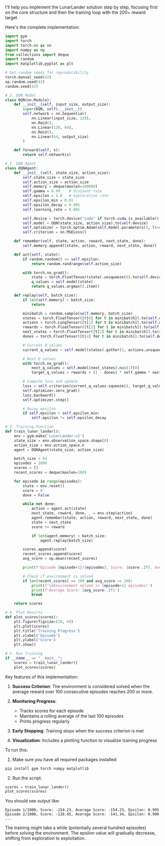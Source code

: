 I'll help you implement the LunarLander solution step by step, focusing first on the core structure and then the training loop with the 200+ reward target.

Here's the complete implementation:

```python
import gym
import torch
import torch.nn as nn
import numpy as np
from collections import deque
import random
import matplotlib.pyplot as plt

# Set random seeds for reproducibility
torch.manual_seed(42)
np.random.seed(42)
random.seed(42)

# 1. DQN Model
class DQN(nn.Module):
    def __init__(self, input_size, output_size):
        super(DQN, self).__init__()
        self.network = nn.Sequential(
            nn.Linear(input_size, 128),
            nn.ReLU(),
            nn.Linear(128, 64),
            nn.ReLU(),
            nn.Linear(64, output_size)
        )

    def forward(self, x):
        return self.network(x)

# 2. DQN Agent
class DQNAgent:
    def __init__(self, state_size, action_size):
        self.state_size = state_size
        self.action_size = action_size
        self.memory = deque(maxlen=100000)
        self.gamma = 0.99    # discount rate
        self.epsilon = 1.0   # exploration rate
        self.epsilon_min = 0.01
        self.epsilon_decay = 0.995
        self.learning_rate = 0.001

        self.device = torch.device("cuda" if torch.cuda.is_available() else "cpu")
        self.model = DQN(state_size, action_size).to(self.device)
        self.optimizer = torch.optim.Adam(self.model.parameters(), lr=self.learning_rate)
        self.criterion = nn.MSELoss()

    def remember(self, state, action, reward, next_state, done):
        self.memory.append((state, action, reward, next_state, done))

    def act(self, state):
        if random.random() <= self.epsilon:
            return random.randrange(self.action_size)

        with torch.no_grad():
            state = torch.FloatTensor(state).unsqueeze(0).to(self.device)
            q_values = self.model(state)
            return q_values.argmax().item()

    def replay(self, batch_size):
        if len(self.memory) < batch_size:
            return

        minibatch = random.sample(self.memory, batch_size)
        states = torch.FloatTensor([t[0] for t in minibatch]).to(self.device)
        actions = torch.LongTensor([t[1] for t in minibatch]).to(self.device)
        rewards = torch.FloatTensor([t[2] for t in minibatch]).to(self.device)
        next_states = torch.FloatTensor([t[3] for t in minibatch]).to(self.device)
        dones = torch.FloatTensor([t[4] for t in minibatch]).to(self.device)

        # Current Q values
        current_q_values = self.model(states).gather(1, actions.unsqueeze(1))

        # Next Q values
        with torch.no_grad():
            next_q_values = self.model(next_states).max(1)[0]
            target_q_values = rewards + (1 - dones) * self.gamma * next_q_values

        # Compute loss and update
        loss = self.criterion(current_q_values.squeeze(), target_q_values)
        self.optimizer.zero_grad()
        loss.backward()
        self.optimizer.step()

        # Decay epsilon
        if self.epsilon > self.epsilon_min:
            self.epsilon *= self.epsilon_decay

# 3. Training Function
def train_lunar_lander():
    env = gym.make('LunarLander-v2')
    state_size = env.observation_space.shape[0]
    action_size = env.action_space.n
    agent = DQNAgent(state_size, action_size)

    batch_size = 64
    episodes = 1000
    scores = []
    recent_scores = deque(maxlen=100)

    for episode in range(episodes):
        state = env.reset()
        score = 0
        done = False

        while not done:
            action = agent.act(state)
            next_state, reward, done, _ = env.step(action)
            agent.remember(state, action, reward, next_state, done)
            state = next_state
            score += reward

            if len(agent.memory) > batch_size:
                agent.replay(batch_size)

        scores.append(score)
        recent_scores.append(score)
        avg_score = np.mean(recent_scores)

        print(f'Episode {episode+1}/{episodes}, Score: {score:.2f}, Average Score: {avg_score:.2f}, Epsilon: {agent.epsilon:.2f}')

        # Check if environment is solved
        if len(recent_scores) == 100 and avg_score >= 200:
            print(f'\nEnvironment solved in {episode+1} episodes!')
            print(f'Average Score: {avg_score:.2f}')
            break

    return scores

# 4. Plot Results
def plot_scores(scores):
    plt.figure(figsize=(10, 6))
    plt.plot(scores)
    plt.title('Training Progress')
    plt.xlabel('Episode')
    plt.ylabel('Score')
    plt.show()

# 5. Run Training
if __name__ == "__main__":
    scores = train_lunar_lander()
    plot_scores(scores)
```

Key features of this implementation:

1. **Success Criterion**: The environment is considered solved when the average reward over 100 consecutive episodes reaches 200 or more.

2. **Monitoring Progress**:

   - Tracks scores for each episode
   - Maintains a rolling average of the last 100 episodes
   - Prints progress regularly

3. **Early Stopping**: Training stops when the success criterion is met

4. **Visualization**: Includes a plotting function to visualize training progress

To run this:

1. Make sure you have all required packages installed:

```bash
pip install gym torch numpy matplotlib
```

2. Run the script:

```python
scores = train_lunar_lander()
plot_scores(scores)
```

You should see output like:

```
Episode 1/1000, Score: -154.23, Average Score: -154.23, Epsilon: 0.995
Episode 2/1000, Score: -128.45, Average Score: -141.34, Epsilon: 0.990
...
```

The training might take a while (potentially several hundred episodes) before solving the environment. The epsilon value will gradually decrease, shifting from exploration to exploitation.
